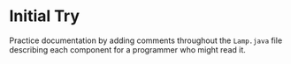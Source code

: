 # Initial Try

Practice documentation by adding comments throughout the `Lamp.java` file describing each component for a programmer who might read it.